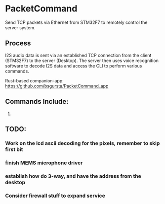# PacketCommand

Send TCP packets via Ethernet from STM32F7 to remotely control the server system.

## Process

I2S audio data is sent via an established TCP connection from the client (STM32F7) to the server (Desktop). The server then uses voice recognition software to decode I2S data and access the CLI to perform various commands.

Rust-based companion-app: https://github.com/bsgursta/PacketCommand_app

## Commands Include:
 1)


## TODO:

### Work on the lcd ascii decoding for the pixels, remember to skip first bit

### finish MEMS microphone driver

### establish how do 3-way, and have the address from the desktop

### Consider firewall stuff to expand service
